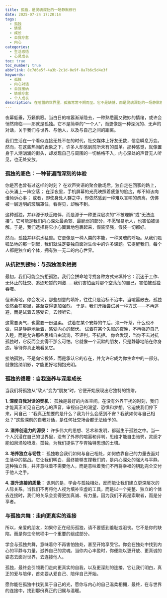 ```yaml
---
title: 孤独，是灵魂深处的一场静默修行
date: 2025-07-24 17:20:14
tags:
  - 孤独
  - 情感
  - 成长
  - 自我疗愈
  - 内心
categories:
  - 生活感悟
  - 心灵成长
toc: true
toc_number: true
abbrlink: 8c7d6e5f-4a3b-2c1d-0e9f-8a7b6c5d4e3f
keywords:
  - 孤独
  - 内心对话
  - 自我接纳
  - 情感疗愈
  - 个人成长
description: 在喧嚣的世界里，孤独常常不期而至。它不是缺憾，而是灵魂深处的一场静默修行。这篇文章将带你温柔地探索孤独的底色，学会接纳它，并从中汲取力量，最终与内心深处的自己和解，找到真正的连接与平静。
---
```


夜幕低垂，万籁俱寂。当白日的喧嚣渐渐隐去，一种熟悉而又微妙的情绪，或许会悄然降临——那就是孤独。它不是简单的“一个人”，而更像是一种深沉的、无声的对话，关于我们与世界、与他人，以及与自己之间的距离。

我们生活在一个看似连接无处不在的时代，社交媒体上好友无数，信息瞬息万变。然而，在这些热闹的表象之下，许多人却感到前所未有的孤单。那种感觉，就像置身于人潮汹涌的街头，却发现自己与周围的一切格格不入，内心深处的声音无人听见，也无处安放。

### 孤独的底色：一种普遍而深刻的体验

你是否也曾有过这样的时刻？
在欢声笑语的聚会散场后，独自走在回家的路上，心头涌上一阵空落；
在深夜里，手机屏幕的光亮映照着疲惫的脸庞，却不知该向谁倾诉心事；
或者，即使身处人群之中，却依然感到一种难以言喻的疏离，仿佛被一层透明的玻璃罩住，看得见，却触不到。

这种孤独，并非源于缺乏陪伴，而是源于一种更深层次的“不被理解”或“无法连接”。它可能是我们内心深处最柔软、最脆弱的部分，不愿轻易示人，也害怕被误解。于是，我们选择将它小心翼翼地包裹起来，假装坚强，假装一切都好。

然而，孤独并非洪水猛兽。它更像是一种人类的本能，一种灵魂的呼吸。从我们呱呱坠地的那一刻起，我们就注定要独自面对生命中的许多课题。它提醒我们，每个人都是独立的个体，拥有独一无二的内心世界。

### 从抗拒到接纳：与孤独温柔相拥

最初，我们可能会抗拒孤独。我们会拼命地寻找各种方式来填补它：沉迷于工作、无休止的社交、追逐短暂的刺激……我们害怕面对那个空荡荡的自己，害怕被孤独吞噬。

但渐渐地，你会发现，那些刻意的填补，往往只是治标不治本。当喧嚣散去，孤独依然会在那里，甚至变得更加强烈。
于是，我们开始尝试另一种方式——不再逃避，而是试着去感受它，去倾听它。

这需要勇气，也需要一份温柔。
试着在某个安静的午后，泡一杯茶，什么也不做，只是静静地坐着，感受内心的起伏。
试着在某个失眠的夜晚，不再强迫自己入睡，而是允许那些思绪自由流淌，不评判，不抗拒。
你会发现，当你不去对抗孤独时，它反而会变得不那么可怕。它就像一个沉默的朋友，只是静静地陪在你身边，等待你真正地看见它。

接纳孤独，不是向它投降，而是承认它的存在，并允许它成为你生命中的一部分。就像接纳阴影，才能更好地拥抱光明。

### 孤独的馈赠：自我滋养与深度成长

当我们将孤独从“敌人”变为“朋友”时，它便开始展现出它独特的馈赠。

**1. 深度自我对话的契机：** 孤独是最好的内省空间。在没有外界干扰的时刻，我们才能真正听见自己内心的声音，审视自己的渴望、恐惧和梦想。它迫使我们停下来，问自己：“我真正想要的是什么？我为什么会感到不安？我该如何与自己相处？”这些深刻的自我对话，是任何社交场合都无法给予的。

**2. 滋养创造力的源泉：** 许多伟大的思想、艺术和发明，都诞生于孤独之中。当一个人沉浸在自己的世界里，没有了外界的喧嚣和评判，思维才能自由驰骋，灵感才能如泉涌般喷发。孤独，为我们提供了孕育独特思想的土壤。

**3. 培养独立与韧性：** 孤独教会我们如何与自己相处，如何依靠自己的力量去面对生活中的挑战。它让我们明白，最终能够支撑我们的，是内心深处的强大与平静。这种独立性，并非意味着不需要他人，而是意味着我们不再将幸福的钥匙完全交付于他人之手。

**4. 提升连接的质量：** 讽刺的是，学会与孤独相处，反而能让我们建立更深层次的人际关系。当我们不再将他人视为填补空虚的工具，而是以一个完整、独立的个体去连接时，我们的关系会变得更加真诚、有力量。因为我们不再是索取者，而是分享者。

### 与孤独共舞：走向更真实的连接

所以，亲爱的朋友，如果你正在经历孤独，请不要感到羞耻或沮丧。它不是你的缺陷，而是你生命旅程中一个重要的组成部分。

学会与孤独共舞，意味着你不再害怕独处，甚至开始享受它。你会在独处中找到内心的平静与力量，滋养自己的灵魂。当你内心丰盈时，你便能以更开放、更真诚的姿态去面对世界，去连接他人。

孤独，最终会引领我们走向更真实的自我，以及更深刻的连接。它让我们明白，真正的爱与陪伴，首先要从爱自己、陪伴自己开始。

愿你能在孤独中找到属于自己的光，愿你与内心的自己温柔相拥，最终，在与世界的连接中，找到那份真正的归属与温暖。